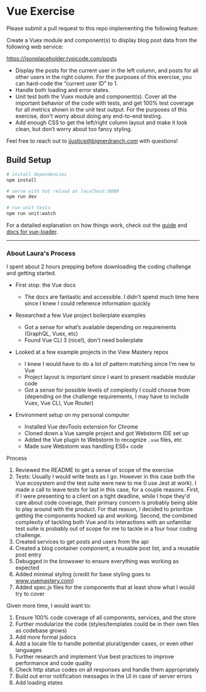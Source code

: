 # Vue Exercise

Please submit a pull request to this repo implementing the following feature:

Create a Vuex module and component(s) to display blog post data from the following web service:

<https://jsonplaceholder.typicode.com/posts>

- Display the posts for the current user in the left column, and posts for all other users in the right column. For the purposes of this exercise, you can hard-code the “current user ID” to 1.
- Handle both loading and error states.
- Unit test both the Vuex module and component(s). Cover all the important behavior of the code with tests, and get 100% test coverage for all metrics shown in the unit test output. For the purposes of this exercise, don't worry about doing any end-to-end testing.
- Add enough CSS to get the left/right column layout and make it look clean, but don’t worry about too fancy styling.

Feel free to reach out to <jjustice@bignerdranch.com> with questions!

## Build Setup

``` bash
# install dependencies
npm install

# serve with hot reload at localhost:8080
npm run dev

# run unit tests
npm run unit:watch
```

For a detailed explanation on how things work, check out the [guide](http://vuejs-templates.github.io/webpack/) and [docs for vue-loader](http://vuejs.github.io/vue-loader).

______
### About Laura's Process

I spent about 2 hours prepping before downloading the coding challenge and getting started.
* First stop: the Vue docs
  * The docs are fantastic and accessible. I didn’t spend much time here since I knew I could reference information quickly
* Researched a few Vue project boilerplate examples
  * Got a sense for what’s available depending on requirements (GraphQL, Vuex, etc)
  * Found Vue CLI 3 (nice!), don't need boilerplate
* Looked at a few example projects in the View Mastery repos
  * I knew I would have to do a lot of pattern matching since I’m new to Vue
  * Project layout is important since I want to present readable modular code
  * Got a sense for possible levels of complexity I could choose from (depending on the challenge requirements, I may have to include Vuex, Vue CLI, Vue Router)

* Environment setup on my personal computer
  * Installed Vue devTools extension for Chrome
  * Cloned down a Vue sample project and got Webstorm IDE set up
  * Added the Vue plugin to Webstorm to recognize `.vue` files, etc
  * Made sure Webstorm was handling ES6+ code

Process
 1. Reviewed the README to get a sense of scope of the exercise
 2. Tests:  Usually I would write tests as I go. However in this case both the Vue ecosystem and the test suite were new to me (I use Jest at work). I made a call to leave tests for last in this case, for a couple reasons. First, if I were presenting to a client on a tight deadline, while I hope they'd care about code coverage, their primary concern is probably being able to play around with the product. For that reason, I decided to prioritize getting the components hooked up and working. Second, the combined complexity of tackling both Vue and its interactions with an unfamiliar test suite is probably out of scope for me to tackle in a four hour coding challenge.
 3. Created services to get posts and users from the api
 4. Created a blog container component, a reusable post list, and a reusable post entry
 5. Debugged in the browswer to ensure everything was working as expected
 6. Added minimal styling (credit for base styling goes to www.vuemastery.com)
 7. Added spec.js files for the components that at least show what I would try to cover

Given more time, I would want to:
 1. Ensure 100% code coverage of all components, services, and the store
 2. Further modularize the code (styles/templates could be in their own files as codebase grows)
 3. Add more formal jsdocs
 4. Add a locale file to handle potential plural/gender cases, or even other languages
 5. Further research and implement Vue best practices to improve performance and code quality
 6. Check http status codes on all responses and handle them appropriately
 7. Build out error notification messages in the UI in case of server errors
 8. Add loading states
